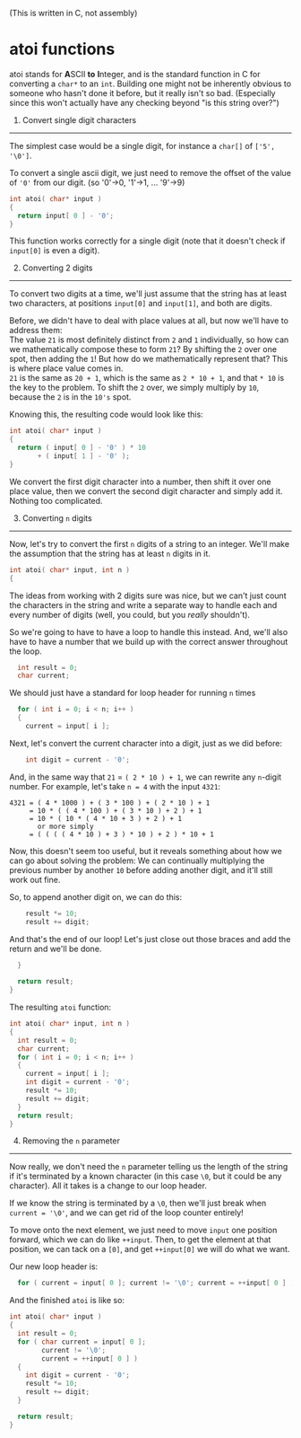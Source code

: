 (This is written in C, not assembly)

atoi functions
===

atoi stands for **A**SCII **to** **I**nteger, and is the standard function in C
for converting a `char*` to an `int`. Building one might not be inherently
obvious to someone who hasn't done it before, but it really isn't so bad.
(Especially since this won't actually have any checking beyond "is this string
over?")

1. Convert single digit characters
---

The simplest case would be a single digit, for instance a `char[]` of
`['5', '\0']`.

To convert a single ascii digit, we just need to remove the offset of the value
of `'0'` from our digit. (so '0'->0, '1'->1, ... '9'->9)
```c
int atoi( char* input )
{
  return input[ 0 ] - '0';
}
```
This function works correctly for a single digit (note that it doesn't check if
`input[0]` is even a digit).

2. Converting 2 digits
---

To convert two digits at a time, we'll just assume that the string has at least
two characters, at positions `input[0]` and `input[1]`, and both are digits.

Before, we didn't have to deal with place values at all, but now we'll have to
address them:  
The value `21` is most definitely distinct from `2` and `1` individually, so
how can we mathematically compose these to form `21`? By shifting the `2` over
one spot, then adding the `1`! But how do we mathematically represent that? This
is where place value comes in.  
`21` is the same as `20 + 1`, which is the same as `2 * 10 + 1`, and that `* 10`
is the key to the problem. To shift the `2` over, we simply multiply by `10`,
because the `2` is in the `10's` spot.


Knowing this, the resulting code would look like this:
```c
int atoi( char* input )
{
  return ( input[ 0 ] - '0' ) * 10
       + ( input[ 1 ] - '0' );
}
```
We convert the first digit character into a number, then shift it over one place
value, then we convert the second digit character and simply add it. Nothing too
complicated.


3. Converting `n` digits
---

Now, let's try to convert the first `n` digits of a string to an integer. We'll
make the assumption that the string has at least `n` digits in it.

```c
int atoi( char* input, int n )
{
```

The ideas from working with 2 digits sure was nice, but we can't just count the
characters in the string and write a separate way to handle each and every number
of digits (well, you could, but you *really* shouldn't).

So we're going to have to have a loop to handle this instead. And, we'll also 
have to have a number that we build up with the correct answer throughout the loop.
```c
  int result = 0;
  char current;
```

We should just have a standard for loop header for running `n` times
```c
  for ( int i = 0; i < n; i++ )
  {
    current = input[ i ];
```

Next, let's convert the current character into a digit, just as we did before:
```c
    int digit = current - '0';
```

And, in the same way that `21` = `( 2 * 10 ) + 1`, we can rewrite any `n`-digit
number. For example, let's take `n = 4` with the input `4321`:  
```
4321 = ( 4 * 1000 ) + ( 3 * 100 ) + ( 2 * 10 ) + 1
     = 10 * ( ( 4 * 100 ) + ( 3 * 10 ) + 2 ) + 1
     = 10 * ( 10 * ( 4 * 10 + 3 ) + 2 ) + 1
       or more simply
     = ( ( ( ( 4 * 10 ) + 3 ) * 10 ) + 2 ) * 10 + 1
```
Now, this doesn't seem too useful, but it reveals something about how we can go
about solving the problem: We can continually multiplying the previous number by
another `10` before adding another digit, and it'll still work out fine.

So, to append another digit on, we can do this:
```c
    result *= 10;
    result += digit;
```

And that's the end of our loop! Let's just close out those braces and add the
return and we'll be done.
```c
  }
  
  return result;
}
```

The resulting `atoi` function:
```c
int atoi( char* input, int n )
{
  int result = 0;
  char current;
  for ( int i = 0; i < n; i++ )
  {
    current = input[ i ];
    int digit = current - '0';
    result *= 10;
    result += digit;
  }
  return result;
}
```

4. Removing the `n` parameter
---

Now really, we don't need the `n` parameter telling us the length of the
string if it's terminated by a known character (in this case `\0`, but it could
be any character). All it takes is a change to our loop header.

If we know the string is terminated by a `\0`, then we'll just break when
`current = '\0'`, and we can get rid of the loop counter entirely!

To move onto the next element, we just need to move `input` one position forward,
which we can do like `++input`. Then, to get the element at that position, we can
tack on a `[0]`, and get `++input[0]` we will do what we want.

Our new loop header is:
```c
  for ( current = input[ 0 ]; current != '\0'; current = ++input[ 0 ] )
```

And the finished `atoi` is like so:
```c
int atoi( char* input )
{
  int result = 0;
  for ( char current = input[ 0 ];
        current != '\0';
        current = ++input[ 0 ] )
  {
    int digit = current - '0';
    result *= 10;
    result += digit;
  }

  return result;
}
```

